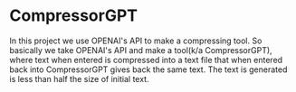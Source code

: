 # CompressorGPT
In this project we use OPENAI's API to make a compressing tool. So basically we take OPENAI's API and make a tool(k/a CompressorGPT), where text when entered is compressed into a text file that when entered back into CompressorGPT gives back the same text. The text is generated is less than half the size of initial text.
